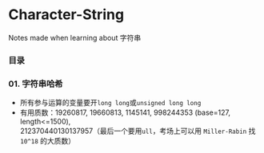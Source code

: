 # Character-String
Notes made when learning about 字符串

### 目录

### 01. 字符串哈希  
- 所有参与运算的变量要开`long long`或`unsigned long long`  
- 有用质数：19260817, 19660813, 1145141, 998244353 (base=127, length<=1500),   
212370440130137957（最后一个要用`ull`，考场上可以用 `Miller-Rabin` 找 `10^18` 的大质数）
